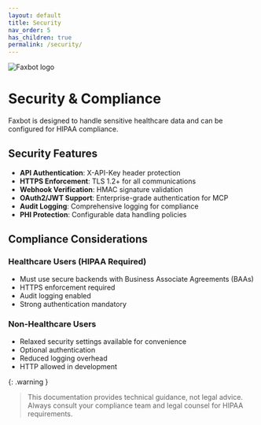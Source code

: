 ```yaml
---
layout: default
title: Security
nav_order: 5
has_children: true
permalink: /security/
---
```


<div class="home-hero">
  <img src="{{ site.baseurl }}/docs/assets/images/faxbot_full_logo.png" alt="Faxbot logo" />
</div>

# Security & Compliance

Faxbot is designed to handle sensitive healthcare data and can be configured for HIPAA compliance.

## Security Features

- **API Authentication**: X-API-Key header protection
- **HTTPS Enforcement**: TLS 1.2+ for all communications
- **Webhook Verification**: HMAC signature validation
- **OAuth2/JWT Support**: Enterprise-grade authentication for MCP
- **Audit Logging**: Comprehensive logging for compliance
- **PHI Protection**: Configurable data handling policies

## Compliance Considerations

### Healthcare Users (HIPAA Required)
- Must use secure backends with Business Associate Agreements (BAAs)
- HTTPS enforcement required
- Audit logging enabled
- Strong authentication mandatory

### Non-Healthcare Users
- Relaxed security settings available for convenience
- Optional authentication
- Reduced logging overhead
- HTTP allowed in development

{: .warning }
> This documentation provides technical guidance, not legal advice. Always consult your compliance team and legal counsel for HIPAA requirements.
